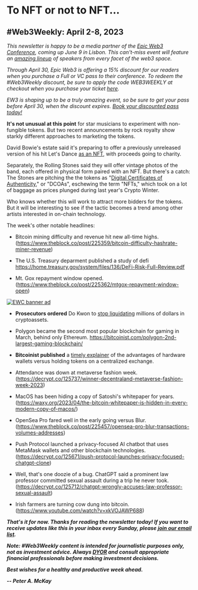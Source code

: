 # To NFT or not to NFT...
## #Web3Weekly: April 2-8, 2023

*This newsletter is happy to be a media partner of the [Epic Web3 Conference](https://www.epicweb3.com/), coming up June 9 in Lisbon. This can't-miss event will feature an [amazing lineup](https://www.epicweb3.com/#speaker) of speakers from every facet of the web3 space.*

*Through April 30, Epic Web3 is offering a 15% discount for our readers when you purchase a Full or VC pass to their conference. To redeem the #Web3Weekly discount, be sure to apply the code WEB3WEEKLY at checkout when you purchase your ticket [here](http://bit.ly/3kDskvF).*

*EW3 is shaping up to be a truly amazing event, so be sure to get your pass before April 30, when the discount expires. [Book your discounted pass today!](http://bit.ly/3kDskvF)*

**It's not unusual at this point** for star musicians to experiment with non-fungible tokens. But two recent announcements by rock royalty show starkly different approaches to marketing the tokens.

David Bowie's estate said it's preparing to offer a previously unreleased version of his hit Let's Dance [as an NFT](https://decrypt.co/125653/unreleased-david-bowie-recording-debut-music-nft), with proceeds going to charity.

Separately, the Rolling Stones said they will offer  vintage photos of the band, each offered in physical form paired with an NFT. But there's a catch: The Stones are pitching the the tokens as "[Digital Certificates of Authenticity](https://www.theblock.co/post/225338/rolling-stones-nfts-digital-certificates-of-authenticity)," or "DCOAs", eschewing the term "NFTs," which took on a lot of baggage as prices plunged during last year's Crypto Winter.

Who knows whether this will work to attract more bidders for the tokens. But it will be interesting to see if the tactic becomes a trend among other artists interested in on-chain technology.

The week's other notable headlines:

- Bitcoin mining difficulty and revenue hit new all-time highs. (https://www.theblock.co/post/225359/bitcoin-difficulty-hashrate-miner-revenue)

- The U.S. Treasury deparment published a study of defi
https://home.treasury.gov/system/files/136/DeFi-Risk-Full-Review.pdf <!-- | Most criminal activity still takes place in fiat, not crypto, according to a new U.S. Treasury Deparment report. (https://decrypt.co/125623/crooks-defi-crypto-fiat-treasury) | https://www.coindesk.com/policy/2023/04/06/us-treasury-warns-that-defi-used-by-north-korea-scammers-to-launder-dirty-money/ | https://decrypt.co/125683/north-koreas-malicious-cyber-activities-deeply-concerning-say-us-japan-south-korea-report -->

- Mt. Gox repayment window opened. (https://www.theblock.co/post/225362/mtgox-repayment-window-open)

[![EWC banner ad](https://w3w.news/img/sponsored/Speakers1.png)](http://bit.ly/3kDskvF)

- **Prosecutors ordered** Do Kwon to [stop liquidating](https://bitcoinist.com/do-kwon-ordered-to-halt-crypto-liquidation/) millions of dollars in cryptoassets.

- Polygon became the second most popular blockchain for gaming in March, behind only Ethereum. https://bitcoinist.com/polygon-2nd-largest-gaming-blockchain/

- **Bitcoinist published** a [timely explainer](https://bitcoinist.com/why-you-need-a-bitcoin-hardware-wallet/) of the advantages of hardware wallets versus holding tokens on a centralized exchange.

- Attendance was down at metaverse fashion week. (https://decrypt.co/125737/winner-decentraland-metaverse-fashion-week-2023)

- MacOS has been hiding a copy of Satoshi's whitepaper for years. (https://waxy.org/2023/04/the-bitcoin-whitepaper-is-hidden-in-every-modern-copy-of-macos/)

- OpenSea Pro fared well in the early going versus Blur. (https://www.theblock.co/post/225457/opensea-pro-blur-transactions-volumes-addresses)

- Push Protocol launched a privacy-focused AI chatbot that uses MetaMask wallets and other blockchain technologies. (https://decrypt.co/125671/push-protocol-launches-privacy-focused-chatgpt-clone)

- Well, that's one doozie of a bug. ChatGPT said a prominent law professor committed sexual assault during a trip he never took. (https://decrypt.co/125712/chatgpt-wrongly-accuses-law-professor-sexual-assault)

- Irish farmers are turning cow dung into bitcoin. (https://www.youtube.com/watch?v=xkVOJAWP688)

<!--

**Kevin Reynolds, CoinDesk's editor in chief,** just sounded a loud alarm about American crypto regulation.  

In [an editorial](https://www.coindesk.com/consensus-magazine/2023/03/30/coindesk-editorial-it-sure-looks-like-the-us-is-trying-to-kill-crypto/) published March 30, Reynolds addressed growing complaints in the crypto industry that several U.S. regulatory agencies are effectively coordinating to choke off *all* companies in the sector, regardless of involvement in any specific wrongdoing and without any sweeping legislative ban in place.

Reynolds stopped just short of endorsing this assertion. But he also noted it's "increasingly hard to argue against," considering recent anti-crypto provisions in the rescue plan for Silicon Valley Bank and other measures.




**Several crypto industry insiders** lately have claimed that

It's an explosive accusation -- and difficult to prove.

Kevin Reynolds, CoinDesk's editor in chief.

**In a new editorial,** CoinDesk's top editor Kevin Reynolds addressed the accusation that U.S. regulators are trying to squeeze *all* crypto companies out of the country's financial system, regardless of

says it's [] the

*But whether this is a coordinated effort against crypto or not may be irrelevant. Some people are convinced it’s real, and not just my friend Harry. The idea is rampant now: The U.S. has it in for crypto. So some firms are looking at moving overseas, while others are worried they will lose or be unable to obtain bank accounts. And it’s not just industry folk who believe this. Bankers, for instance, are declining invitations to speak at crypto gatherings, fearful of painting targets on their institutions’ backs.*

*Without a significant change of course by the Biden administration, the view that the U.S. is anti-crypto will soon become too entrenched to uproot. The fact that most of the U.S. government’s actions have been punitive rather than constructive is a huge factor.*

https://www.coindesk.com/consensus-magazine/2023/03/30/coindesk-editorial-it-sure-looks-like-the-us-is-trying-to-kill-crypto/

- Bloomberg: Uniswap monthly volume surpassed Coinbase. <!-- Need link

- New BRICS currency? <!-- Need link. Some search results: https://duckduckgo.com/?q=new+brics+currency&t=brave&iar=news&ia=news

- Angwin: Don' buy anything advertised to you online. <!-- https://www.nytimes.com/2023/04/06/opinion/online-advertising-privacy-data-surveillance-consumer-quality.html

- Fode Diop vid on using ChatGPT to learn bitcoin programming. https://www.youtube.com/watch?v=NeM3WlFZO8E

- Openeden launched tokenized U.S. Treasuries. <!-- Need link

- More than $1 billion in gold has been tokenized. (https://www.theblock.co/post/224950/tokenized-gold-tops-1-billion-market-cap-amid-banking-crisis-concerns)

- Police are still looking for the killer of a Cash app co-founder. (https://www.theblock.co/post/224979/bob-lee-cashapp-mobilecoin-stabbed-death-suspects)

- Paxos's application for a banking charter has expired. (https://www.theblock.co/post/225442/paxos-national-charter-application-expired)

- Satoshi's birthday was Wednesday. (https://www.coindesk.com/consensus-magazine/2023/04/05/happy-48th-birthday-satoshi-nakamoto/)

-->

_**That's it for now. Thanks for reading the newsletter today! If you want to receive updates like this in your inbox every Sunday, please [join our email list](https://w3w.news).**_

_**Note: #Web3Weekly content is intended for journalistic purposes only, not as investment advice. Always [DYOR](https://www.urbandictionary.com/define.php?term=DYOR) and consult appropriate financial professionals before making investment decisions.**_

_**Best wishes for a healthy and productive week ahead.**_  

_**-- Peter A. McKay**_
